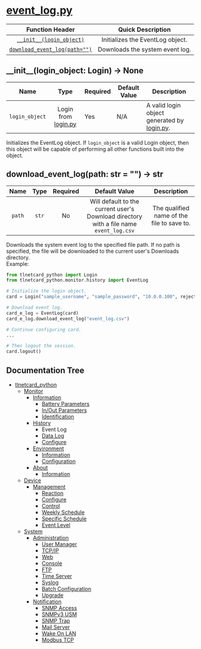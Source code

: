 # [event_log.py](event_log.py)

|                            Function Header                             |        Quick Description         |
|:----------------------------------------------------------------------:|:--------------------------------:|
|    [``__init__(login_object)``](#__init__login_object-login---none)    | Initializes the EventLog object. |
| [``download_event_log(path="")``](#download_event_logpath-str-----str) | Downloads the system event log.  |

## \_\_init__(login_object: Login) -> None

|       Name       |                       Type                        | Required | Default Value | Description                                                               |
|:----------------:|:-------------------------------------------------:|----------|---------------|---------------------------------------------------------------------------|
| ``login_object`` | Login from [login.py](/tlnetcard_python/login.py) | Yes      | N/A           | A valid login object generated by [login.py](/tlnetcard_python/login.py). |

Initializes the EventLog object. If ``login_object`` is a valid Login object, then this object will be capable of performing all other functions built into the object.  

## download_event_log(path: str = "") -> str

|   Name   |  Type   | Required |                                      Default Value                                       |                Description                 |
|:--------:|:-------:|:--------:|:----------------------------------------------------------------------------------------:|:------------------------------------------:|
| ``path`` | ``str`` |    No    | Will default to the current user's Download directory with a file name ``event_log.csv`` | The qualified name of the file to save to. |

Downloads the system event log to the specified file path. If no path is specified, the file will be downloaded to the current user's Downloads directory.  
Example:

```python
from tlnetcard_python import Login
from tlnetcard_python.monitor.history import EventLog

# Initialize the login object.
card = Login("sample_username", "sample_password", "10.0.0.100", reject_invalid_certs=False)

# Download event log.
card_e_log = EventLog(card)
card_e_log.download_event_log("event_log.csv")

# Continue configuring card.
...

# Then logout the session.
card.logout()
```

## Documentation Tree

* [tlnetcard_python](/tlnetcard_python)
  * [Monitor](/tlnetcard_python/monitor)
    * [Information](/tlnetcard_python/monitor/information)
      * [Battery Parameters](/tlnetcard_python/monitor/information/battery_parameters)
      * [In/Out Parameters](/tlnetcard_python/monitor/information/in_out_parameters)
      * [Identification](/tlnetcard_python/monitor/information/identification)
    * [History](/tlnetcard_python/monitor/history)
      * Event Log
      * [Data Log](/tlnetcard_python/monitor/history/data_log)
      * [Configure](/tlnetcard_python/monitor/history/configure)
    * [Environment](/tlnetcard_python/monitor/environment)
      * [Information](/tlnetcard_python/monitor/environment/information)
      * [Configuration](/tlnetcard_python/monitor/environment/configuration)
    * [About](/tlnetcard_python/monitor/about)
      * [Information](/tlnetcard_python/monitor/about/information)
  * [Device](/tlnetcard_python/device)
    * [Management](/tlnetcard_python/device/management)
      * [Reaction](/tlnetcard_python/device/management/reaction)
      * [Configure](/tlnetcard_python/device/management/configure)
      * [Control](/tlnetcard_python/device/management/control)
      * [Weekly Schedule](/tlnetcard_python/device/management/weekly_schedule)
      * [Specific Schedule](/tlnetcard_python/device/management/specific_schedule)
      * [Event Level](/tlnetcard_python/device/management/event_level)
  * [System](/tlnetcard_python/system)
    * [Administration](/tlnetcard_python/system/administration)
      * [User Manager](/tlnetcard_python/system/administration/user_manager)
      * [TCP/IP](/tlnetcard_python/system/administration/tcp_ip)
      * [Web](/tlnetcard_python/system/administration/web)
      * [Console](/tlnetcard_python/system/administration/console)
      * [FTP](/tlnetcard_python/system/administration/ftp)
      * [Time Server](/tlnetcard_python/system/administration/time_server)
      * [Syslog](/tlnetcard_python/system/administration/syslog)
      * [Batch Configuration](/tlnetcard_python/system/administration/batch_configuration)
      * [Upgrade](/tlnetcard_python/system/administration/upgrade)
    * [Notification](/tlnetcard_python/system/notification)
      * [SNMP Access](/tlnetcard_python/system/notification/snmp_access)
      * [SNMPv3 USM](/tlnetcard_python/system/notification/snmpv3_usm)
      * [SNMP Trap](/tlnetcard_python/system/notification/snmp_trap)
      * [Mail Server](/tlnetcard_python/system/notification/mail_server)
      * [Wake On LAN](/tlnetcard_python/system/notification/wake_on_lan)
      * [Modbus TCP](/tlnetcard_python/system/notification/modbus_tcp)

